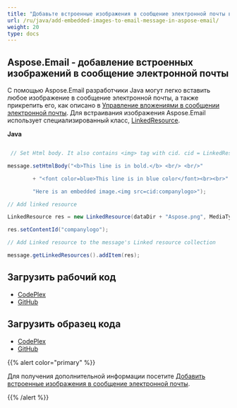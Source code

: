```yaml
---
title: "Добавьте встроенные изображения в сообщение электронной почты в Aspose.Email"
url: /ru/java/add-embedded-images-to-email-message-in-aspose-email/
weight: 20
type: docs
---
```


## **Aspose.Email - добавление встроенных изображений в сообщение электронной почты**
С помощью Aspose.Email разработчики Java могут легко вставить любое изображение в сообщение электронной почты, а также прикрепить его, как описано в [Управление вложениями в сообщении электронной почты](/email/java/working-with-message-attachments). Для встраивания изображения Aspose.Email использует специализированный класс, [LinkedResource](https://apireference.aspose.com/email/java/com.aspose.email/linkedresource).

**Java**

``` java

 // Set Html body. It also contains <img> tag with cid. cid = LinkedResource.ContentID

message.setHtmlBody("<b>This line is in bold.</b> <br/> <br/>"

        + "<font color=blue>This line is in blue color</font><br><br>" +

        "Here is an embedded image.<img src=cid:companylogo>");

// Add linked resource

LinkedResource res = new LinkedResource(dataDir + "Aspose.png", MediaTypeNames.Image.PNG);

res.setContentId("companylogo");

// Add Linked resource to the message's Linked resource collection

message.getLinkedResources().addItem(res);

```
## **Загрузить рабочий код**
- [CodePlex](https://asposeemailjavaapachepoi.codeplex.com/releases/view/618811)
- [GitHub](https://github.com/aspose-email/Aspose.Email-for-Java/releases/tag/Aspose.Email_Java_for_Apache_POI-v1.0.0)
## **Загрузить образец кода**
- [CodePlex](https://asposeemailjavaapachepoi.codeplex.com/SourceControl/latest#src/main/java/com/aspose/email/examples/asposefeatures/programmingemail/addembeddedimagestoemail/AsposeEmbeddedImageInEmail.java)
- [GitHub](https://github.com/aspose-email/Aspose.Email-for-Java/tree/master/Plugins/Aspose_Email_for_Apache_POI/src/main/java/com/aspose/email/examples/asposefeatures/programmingemail/addembeddedimagestoemail/AsposeEmbeddedImageInEmail.java)

{{% alert color="primary" %}}

Для получения дополнительной информации посетите [Добавить встроенные изображения в сообщение электронной почты](http://docs.aspose.com:8082/docs/display/emailjava/Add+Embedded+Images+to+Email+Message).

{{% /alert %}}
